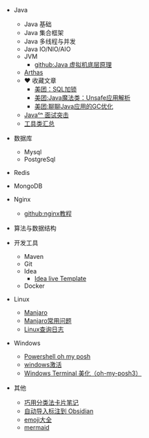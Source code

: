 - Java
  - Java 基础
  - Java 集合框架
  - Java 多线程与并发
  - Java IO/NIO/AIO
  - JVM
    - [github:Java 虚拟机底层原理](https://github.com/doocs/jvm)
  - [Arthas](Java/Arthas使用文档.md)
  - :heart:  收藏文章
    - [美团：SQL加锁](Inbox/美团：这个%20SQL%20语句加了哪些锁.md)
    - [美团:Java魔法类：Unsafe应用解析](https://tech.meituan.com/2019/02/14/talk-about-java-magic-class-unsafe.html)
    - [美团:聊聊Java应用的GC优化](https://tech.meituan.com/2017/12/29/jvm-optimize.html)
  - [Javaᶜⁿ 面试突击](https://www.javacn.site/interview/basic/)
  - [工具类汇总](Java/工具类汇总.md)
- 数据库
  - Mysql
  - PostgreSql
- Redis
- MongoDB
- Nginx
  - [github:nginx教程](https://github.com/dunwu/nginx-tutorial)
- 算法与数据结构
- 开发工具
  - Maven
  - Git
  - Idea
    - [Idea live Template](Java/Idea.md)
  - Docker
- Linux
  - [Manjaro](Linux/Manjaro教程.md)
  - [Manjaro常用问题](Linux/Manjaro常用问题.md)
  - [Linux查询日志](Linux/Linux查询日志.md)
- Windows
  - [Powershell  oh my posh](Windows/Powershell%20%20oh%20my%20posh.md)
  - [windows激活](Windows/windows激活.md)
  - [Windows Terminal 美化（oh-my-posh3）](Windows/Windows%20Terminal%20美化（oh-my-posh3）.md)
  
- 其他
  - [巧用分类法卡片笔记](Inbox/巧用分类法解决使用卡片笔记时遇到的困境.md)
  - [自动导入标注到 Obsidian](Inbox/自动导入标注到%20Obsidian（不使用同步助手方案）)
  - [emoji大全](https://gist.github.com/rxaviers/7360908)
  - [mermaid](Inbox/mermaid.md)
